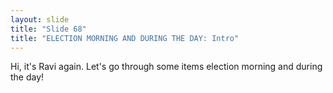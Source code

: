 ```yaml
---
layout: slide
title: "Slide 68"
title: "ELECTION MORNING AND DURING THE DAY: Intro"
---
```


Hi, it's Ravi again. Let's go through some items election morning and during the day!
